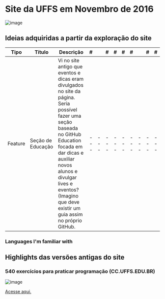 
# Site da UFFS em Novembro de 2016
  ![image](https://github.com/lyszt/Estudos-de-caso/assets/116316121/5c431464-07c3-47a6-a78c-519bd9e5cb2f)

## Ideias adquiridas a partir da exploração do site

Tipo | Título | Descrição | # | | # | # |  #| #|  | # | #
--- | --- | --- | --- |--- |--- |--- |--- |--- |--- |--- |---
Feature | Seção de Educação | Vi no site antigo que eventos e dicas eram divulgados no site da página. Seria possível fazer uma seção baseada no GitHub Education focada em dar dicas e auxiliar novos alunos e divulgar lives e eventos? (Imagino que deve existir um guia assim no próprio GitHub. | --- |--- |--- |--- |--- |--- |--- |--- |---

### Languages I'm familiar with
## Highlights das versões antigas do site
### 540 exercícios para praticar programação (CC.UFFS.EDU.BR)
![image](https://github.com/lyszt/Estudos-de-caso/assets/116316121/4f4f9e7f-c686-4792-bde7-b78daed7a7f6)

[Acesse aqui.](https://web.archive.org/web/20171201170657/http://cc.uffs.edu.br/index.php/graduacao/clube-de-programacao/96-540-exercicios-para-praticar-programacao)
